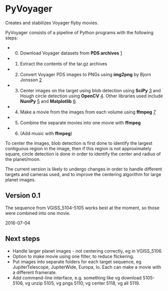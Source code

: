 
PyVoyager
========================================

Creates and stabilizes Voyager flyby movies. 

PyVoyager consists of a pipeline of Python programs with the following steps: 

* 0. Download Voyager datasets from **PDS archives** [1] 
* 1. Extract the contents of the tar.gz archives
* 2. Convert Voyager PDS images to PNGs using **img2png** by Bjorn Jonsson [2]
* 3. Center images on the target using blob detection using **SciPy** [3] and Hough circle detection using **OpenCV** [4]. Other libraries used include **NumPy** [5] and **Matplotlib** [6].
* 4. Make a movie from the images from each volume using **ffmpeg** [7]
* 5. Combine the separate movies into one movie with **ffmpeg**
* 6. (Add music with **ffmpeg**)

To center the images, blob detection is first done to identify the largest contiguous region in the image, then if this region is not approximately square, circle detection is done in order to identify the center and radius of the planet/moon. 

The current version is likely to undergo changes in order to handle different targets and cameras used, and to improve the centering algorithm for large planet images. 


Version 0.1 
----------------------------------------

The sequence from VGISS_5104-5105 works best at the moment, so those were combined into one movie. 

2016-07-04


Next steps
----------------------------------------

* Handle larger planet images - not centering correctly, eg in VGISS_5106.
* Option to make movie using one filter, to reduce flickering. 
* Put images into separate folders for each target sequence, eg JupiterTelescope, JupiterWide, Europa, Io. Each can make a movie with a different framerate. 
* Add command-line interface, e.g. something like vg download 5105-5106, vg unzip 5105, vg pngs 5110, vg center 5118, vg all 5119.



[1]: http://pds-rings.seti.org/archives/
[2]: http://www.mmedia.is/bjj/utils/img2png/
[3]: https://www.scipy.org/
[4]: http://docs.opencv.org/3.0-beta/modules/imgproc/doc/feature_detection.html#cv2.HoughCircles
[5]: http://www.numpy.org/
[6]: http://matplotlib.org/
[7]: https://ffmpeg.org/

